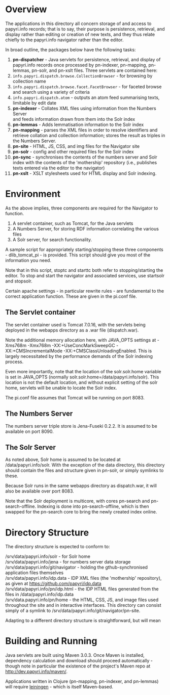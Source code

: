Overview
========
The applications in this directory all concern storage of and access to papyri.info records; that is to say, their purpose is persistence, retrieval, and display rather than editing or creation of new texts, and they thus relate chiefly to the papyri.info navigator rather than the editor.

In broad outline, the packages below have the following tasks:

1. **pn-dispatcher** - Java servlets for persistence, retrieval, and display of  
   papyri.info records once processed by pn-indexer, pn-mapping, pn-lemmas, pn-solr, and pn-xslt files. Three servlets are contained here:
  1. `info.papyri.dispatch.browse.CollectionBrowser` - for browsing by collection name
  2. `info.papyri.dispatch.browse.facet.FacetBrowser` - for faceted browse and search using a variety of criteria
  3. `info.papyri.dispatch.atom` - outputs an atom feed summarising texts, limitable by edit date
2. **pn-indexer** - Collates XML files using information from the Numbers Server  
  and feeds information drawn from them into the Solr index
3. **pn-lemmas** - Adds lemmatisation information to the Solr index
4. **pn-mapping** - parses the XML files in order to resolve identifiers and retrieve collation and collection information; stores the result as triples in the Numbers Server.
5. **pn-site** - HTML, JS, CSS, and img files for the Navigator site
6. **pn-solr** - config and other required files for the Solr index
7. **pn-sync** - synchronises the contents of the numbers server and Solr index with the contents of the 'mothership' repository (i.e., publishes texts entered via the editor to the navigator)
8. **pn-xslt** - XSLT stylesheets used for HTML display and Solr indexing.

Environment
===========
As the above implies, three components are required for the Navigator to function.

1. A servlet container, such as Tomcat, for the Java servlets
2. A Numbers Server, for storing RDF information correlating the various files
3. A Solr server, for search functionality.

A sample script for appropriately starting/stopping these three components - dlib_tomcat_pi - is provided. This script should give you most of the information you need. 

Note that in this script, stoptc and starttc both refer to stopping/starting the editor. To stop and start the navigator and associated services, use startsolr and stopsolr.

Certain apache settings - in particular rewrite rules - are fundamental to the correct application function. These are given in the pi.conf file.

The Servlet container
---------------------

The servlet container used is Tomcat 7.0.16, with the servlets being deployed in the webapps directory as a .war file (dispatch.war).

Note the additional memory allocation here, with JAVA_OPTS settings at -Xms768m -Xmx768m -XX:+UseConcMarkSweepGC -XX:+CMSIncrementalMode -XX:+CMSClassUnloadingEnabled. This is largely necessitated by the performance demands of the Solr indexing process.

Even more importantly, note that the location of the solr.solr.home variable is set in JAVA_OPTS (normally solr.solr.home=/data/papyri.info/solr). This location is not the default location, and without explicit setting of the solr home, servlets will be unable to locate the Solr index.

The pi.conf file assumes that Tomcat will be running on port 8083.

The Numbers Server
------------------

The numbers server triple store is Jena-Fuseki 0.2.2. It is assumed to be available on port 8090.

The Solr Server
---------------

As noted above, Solr home is assumed to be located at /data/papyri.info/solr. With the exception of the data directory, this directory should contain the files and structure given in pn-solr, or simply symlinks to these.

Because Solr runs in the same webapps directory as dispatch.war, it will also be available over port 8083.

Note that the Solr deployment is multicore, with cores pn-search and pn-search-offline. Indexing is done into pn-search-offline, which is then swapped for the pn-search core to bring the newly created index online.


Directory Structure
===================

The directory structure is expected to conform to:

/srv/data/papyri.info/solr - for Solr home  
/srv/data/papyri.info/jena - for numbers server data storage  
/srv/data/papyri.info/git/navigator - holding the gthub-synchronised application files themselves  
/srv/data/papyri.info/idp.data - IDP XML files (the 'mothership' repository), as given at <https://github.com/papyri/idp.data>  
/srv/data/papyri.info/pn/idp.html - the IDP HTML files generated from the files in /data/papyri.info/idp.data  
/srv/data.papyri.info/pn/home - the HTML, CSS, JS, and image files used throughout the site and in interactive interfaces. This directory can consist simply of a symlink to /srv/data/papyri.info/git/navigator/pn-site.  

Adapting to a different directory structure is straightforward, but will mean 

Building and Running
====================

Java servlets are built using Maven 3.0.3. Once Maven is installed, dependency calculation and download should proceed automatically - though note in particular the existence of the project's Maven repo at <http://dev.papyri.info/maven/>.

Applications written in Clojure (pn-mapping, pn-indexer, and pn-lemmas) will require [leiningen](https://github.com/technomancy/leiningen "leiningen on github") - which is itself Maven-based.


